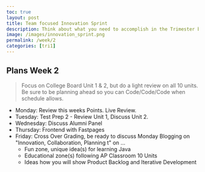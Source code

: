```yaml
---
toc: true
layout: post
title: Team focused Innovation Sprint
description: Think about what you need to accomplish in the Trimester based off of what you know, what you have reviewed, and what you think you need to learn to be successful in the class.  Create a Product Backlog, Brainstorm with Team a couple of times in a week, and Start Iterative Development process.
image: /images/innovation_sprint.png
permalink: /week/2
categories: [tri1]
---
```


## Plans Week 2
> Focus on College Board Unit 1 & 2, but do a light review on all 10 units.  Be sure to be planning ahead so you can Code/Code/Code when schedule allows.
- Monday: Review this weeks Points.  Live Review.
- Tuesday: Test Prep 2 - Review Unit 1, Discuss Unit 2.
- Wednesday: Discuss Alumni Panel
- Thursday: Frontend with Fastpages
- Friday: Cross Over Grading, be ready to discuss Monday Blogging on "Innovation, Collaboration, Planning t" on ...
    - Fun zone, unique idea(s) for learning Java
    - Educational zone(s) following AP Classroom 10 Units
    - Ideas how you will show Product Backlog and Iterative Development